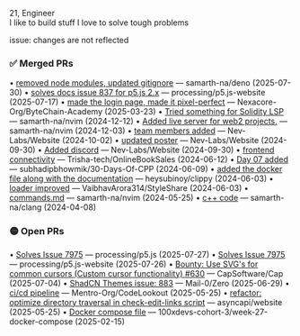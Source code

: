 21, Engineer
<br>
I like to build stuff
I love to solve tough problems

issue: changes are not reflected

<!-- PRS-START -->

### ✅ Merged PRs
• [removed node modules, updated gitignore](https://github.com/samarth-na/deno/pull/1) — samarth-na/deno (2025-07-30)
• [solves docs issue 837 for p5.js 2.x](https://github.com/processing/p5.js-website/pull/879) — processing/p5.js-website (2025-07-17)
• [made the login page, made it pixel-perfect](https://github.com/Nexacore-Org/ByteChain-Academy/pull/26) — Nexacore-Org/ByteChain-Academy (2025-03-23)
• [Tried something for Solidity LSP](https://github.com/samarth-na/nvim/pull/4) — samarth-na/nvim (2024-12-12)
• [Added live server for web2 projects.](https://github.com/samarth-na/nvim/pull/3) — samarth-na/nvim (2024-12-03)
• [team members added](https://github.com/Nev-Labs/Website/pull/3) — Nev-Labs/Website (2024-10-02)
• [updated poster](https://github.com/Nev-Labs/Website/pull/2) — Nev-Labs/Website (2024-09-30)
• [Added discord](https://github.com/Nev-Labs/Website/pull/1) — Nev-Labs/Website (2024-09-30)
• [frontend connectivity](https://github.com/Trisha-tech/OnlineBookSales/pull/161) — Trisha-tech/OnlineBookSales (2024-06-12)
• [Day 07 added](https://github.com/subhadipbhowmik/30-Days-Of-CPP/pull/155) — subhadipbhowmik/30-Days-Of-CPP (2024-06-09)
• [added the docker file along with the documentation](https://github.com/heysubinoy/clippy/pull/33) — heysubinoy/clippy (2024-06-03)
• [loader improved](https://github.com/VaibhavArora314/StyleShare/pull/89) — VaibhavArora314/StyleShare (2024-06-03)
• [commands.md](https://github.com/samarth-na/nvim/pull/1) — samarth-na/nvim (2024-05-25)
• [c++ code](https://github.com/samarth-na/clang/pull/1) — samarth-na/clang (2024-04-08)

### 🟡 Open PRs
• [Solves Issue 7975](https://github.com/processing/p5.js/pull/7989) — processing/p5.js (2025-07-27)
• [Solves Issue 7975](https://github.com/processing/p5.js-website/pull/919) — processing/p5.js-website (2025-07-26)
• [Bounty: Use SVG's for common cursors (Custom cursor functionality) #630](https://github.com/CapSoftware/Cap/pull/722) — CapSoftware/Cap (2025-07-04)
• [ShadCN Themes issue: 883](https://github.com/Mail-0/Zero/pull/1546) — Mail-0/Zero (2025-06-29)
• [ci/cd pipeline](https://github.com/Mentro-Org/CodeLookout/pull/27) — Mentro-Org/CodeLookout (2025-05-25)
• [refactor: optimize directory traversal in check-edit-links script](https://github.com/asyncapi/website/pull/4126) — asyncapi/website (2025-05-25)
• [Docker compose file](https://github.com/100xdevs-cohort-3/week-27-docker-compose/pull/1) — 100xdevs-cohort-3/week-27-docker-compose (2025-02-15)

<!-- PRS-END -->
